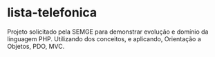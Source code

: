 # lista-telefonica
Projeto solicitado pela SEMGE para demonstrar evolução e domínio da linguagem PHP. Utilizando dos conceitos, e aplicando,  Orientação a Objetos, PDO, MVC.
